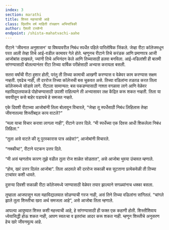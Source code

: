 ```yaml
---
index: 3
section: marathi
title: शिस्त महत्त्वाची आहे
class: दि्वतीय वर्ष माहिती तंत्रज्ञान अभियांत्रिकी
author: ऍशली टस्कॅनो
endpoint: /shista-mahatvachi-aahe
---
```


रीटाने 'जीवनात अनुशासन' या विषयावरील निबंध स्पर्धेत पहिले पारितोषिक जिंकले. जेव्हा रीटा कॉलेजमधून परत आली तेव्हा तिचे आई-वडील कामावर गेले होते. म्हणूनच रीटाने तिचे करंडक आणि प्रमाणपत्र आजी आजोबांस दाखवले, ज्यांनी तिचे अभिनंदन केले आणि तिच्यासाठी हलवा बनविला. आई-वडिलांशी ही बातमी सांगण्यासाठी बोलल्यानंतर रीटा तिच्या वार्षिक परीक्षेसाठी अभ्यास करायला बसली.

सतरा वर्षांची रीटा हुशार होती, परंतु ती तिच्या कामाची आखणी करण्यास व वेळेवर काम करण्यास सक्षम नव्हती. एवढेच नाही, ती दररोज तिच्या कॉलेजची बस चुकवत असे. तिच्या वडिलांना तडतड करत तिला कॉलेजमध्ये सोडावे लागे.
रीटाला सामान्यत: बस पकडण्यासाठी नाश्ता वगळावा लागे आणि वेळेवर महाविद्यालयाकडे पोहोचण्यासाठी उपाशी राहिल्याने ती अभ्यासावर लक्ष केंद्रित करू शकत नव्हती. तिला या सवयीतून कसे बाहेर पडायचे हे समजत नव्हते.

एके दिवशी रीटाच्या आजोबांनी तिला बोलावून विचारले, “जेव्हा तू स्पर्धेसाठी निबंध लिहिलास तेव्हा जीवनातल्या शिस्तीबद्दल काय वाटले?”

“मला याचा विचार करावा लागला नाही”, रीटाने उत्तर दिले. “मी स्पर्धेच्या एक दिवस आधी शिकलेला निबंध लिहिला.”

“तुला असे वाटते की तू पुरस्कारास पात्र आहेस?”, आजोबांनी विचारले.

“नक्कीच!”, रीटाने पटकन उत्तर दिले.

“मी असं म्हणतोय कारण तुझे वडील तुला रोज शाळेत सोडतात”, असे आजोबा भुवया उंचावत म्हणाले.

“होय, खरं उत्तर दिलंत आजोबा”. तिला आठवले की दररोज सकाळी बस सुटताना प्रत्येकवेळी ती तिच्या टाचांवर कशी धावते.

दुसर्‍या दिवशी सकाळी रीटा कॉलेजमध्ये जाण्यासाठी वेळेवर तयार झाल्याने सगळ्यांनाच धक्का बसला.

तुम्हाला आजपासून मला महाविद्यालयात सोडण्याची गरज नाही, असं तिने तिच्या वडिलांना सांगितलं. “चांगले झाले तुला शिस्तीचा खरा अर्थ समजला आहे”, असे आजोबा तिला म्हणाले.

आपल्या आयुष्यात शिस्त कशी महत्त्वाची आहे, हे सांगण्यासाठी ही फक्त एक कहाणी होती. शिस्तीशिवाय ध्येयासिद्धी होऊ शकत नाही, आपण स्वतःचा व इतरांचा आदर करू शकत नाही. म्हणून शिस्तीचे अनुसरण हेच खरे जीवनमूल्य आहे.
